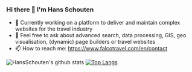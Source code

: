 ### Hi there 👋 I'm Hans Schouten

- 🚀 Currently working on a platform to deliver and maintain complex websites for the travel industry
- 💬 Feel free to ask about advanced search, data processing, GIS, geo visualisation, (dynamic) page builders or travel websites
- 📫 How to reach me: https://www.falcotravel.com/en/contact

![HansSchouten's github stats](https://github-readme-stats.vercel.app/api?username=hansschouten&hide=contribs,issues&count_private=true&include_all_commits=true) [![Top Langs](https://github-readme-stats.vercel.app/api/top-langs/?username=hansschouten&layout=compact)](https://github.com/anuraghazra/github-readme-stats)

<!--
**HansSchouten/HansSchouten** is a ✨ _special_ ✨ repository because its `README.md` (this file) appears on your GitHub profile.

Here are some ideas to get you started:

- 🔭 I’m currently working on ...
- 🌱 I’m currently learning ...
- 👯 I’m looking to collaborate on ...
- 🤔 I’m looking for help with ...
- 💬 Ask me about ...
- 📫 How to reach me: ...
- 😄 Pronouns: ...
- ⚡ Fun fact: ...
-->
